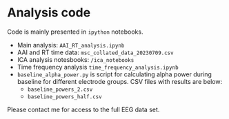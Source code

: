 # Analysis code

Code is mainly presented in `ipython` notebooks. 

- Main analysis: `AAI_RT_analysis.ipynb`
- AAI and RT time data: `msc_collated_data_20230709.csv`
- ICA analysis notesbooks: `/ica_notebooks`
- Time frequency analysis `time_frequency_analysis.ipynb`
- `baseline_alpha_power.py` is script for calculating alpha power during baseline for different electrode groups. CSV files with results are below:
  - `baseline_powers_2.csv`
  - `baseline_powers_half.csv`


Please contact me for access to the full EEG data set.
